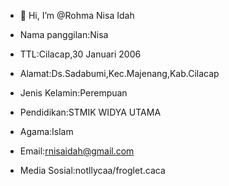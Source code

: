 - 👋 Hi, I’m @Rohma Nisa Idah

- Nama panggilan:Nisa
  
- TTL:Cilacap,30 Januari 2006

- Alamat:Ds.Sadabumi,Kec.Majenang,Kab.Cilacap
  
- Jenis Kelamin:Perempuan

- Pendidikan:STMIK WIDYA UTAMA

- Agama:Islam

- Email:rnisaidah@gmail.com

- Media Sosial:notllycaa/froglet.caca

<!---
Rohmanisa/Rohmanisa is a ✨ special ✨ repository because its `README.md` (this file) appears on your GitHub profile.
You can click the Preview link to take a look at your changes.
--->
